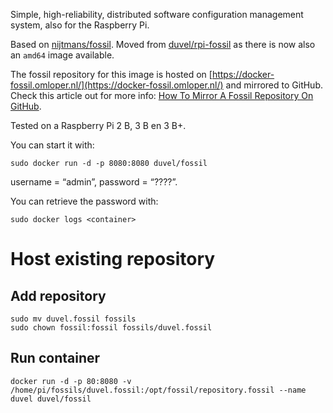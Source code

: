 Simple, high-reliability, distributed software configuration management system, also for the Raspberry Pi.

Based on [nijtmans/fossil](https://registry.hub.docker.com/u/nijtmans/fossil/). Moved from [duvel/rpi-fossil](https://registry.hub.docker.com/u/duvel/rpi-fossil/) as there is now also an `amd64` image available.

The fossil repository for this image is hosted on [https://docker-fossil.omloper.nl/](https://docker-fossil.omloper.nl/) and mirrored to GitHub. Check this article out for more info: [How To Mirror A Fossil Repository On GitHub](https://www.fossil-scm.org/home/doc/trunk/www/mirrortogithub.md).

Tested on a Raspberry Pi 2 B, 3 B en 3 B+.

You can start it with:

    sudo docker run -d -p 8080:8080 duvel/fossil

username = “admin”, password = “????”.

You can retrieve the password with:

    sudo docker logs <container>

# Host existing repository

## Add repository

    sudo mv duvel.fossil fossils
    sudo chown fossil:fossil fossils/duvel.fossil

## Run container

    docker run -d -p 80:8080 -v /home/pi/fossils/duvel.fossil:/opt/fossil/repository.fossil --name duvel duvel/fossil
